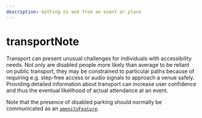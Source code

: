 ```yaml
---
description: Getting to and from an event or place
---
```


# transportNote

Transport can present unusual challenges for individuals with accessibility needs. Not only are disabled people more likely than average to be reliant on public transport, they may be constrained to particular paths because of requiring e.g. step-free access or audio signals to approach a venue safely. Providing detailed information about transport can increase user confidence and thus the eventual likelihood of actual attendance at an event.

Note that the presence of disabled parking should normally be communicated as an [`amenityFeature`](amenityfeature.md).

